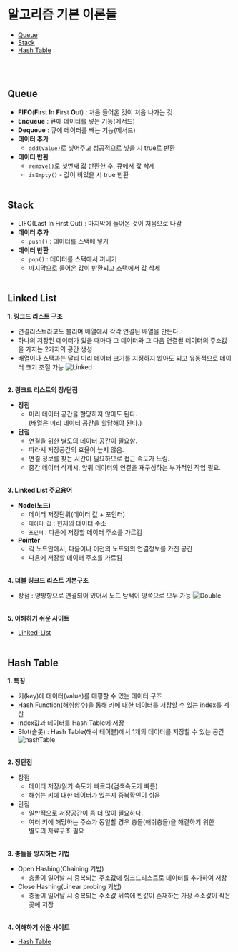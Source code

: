 # 알고리즘 기본 이론들
- [Queue](#queue)</br>
- [Stack](#stack)</br>
- [Hash Table](#hash-table)

</br></br>




## Queue
- **FIFO**(**F**irst **I**n **F**irst **O**ut) : 처음 들어온 것이 처음 나가는 것
- **Enqueue** : 큐에 데이터를 넣는 기능(메서드)
- **Dequeue** : 큐에 데이터를 빼는 기능(메서드)
- **데이터 추가**
    - `add(value)`로 넣어주고 성공적으로 넣을 시 true로 반환
- **데이터 반환**
    - `remove()`로 첫번째 값 반환한 후, 큐에서 값 삭제
    - `isEmpty()` - 값이 비었을 시 true 반환</br></br>
## Stack
- LIFO(Last In First Out) : 마지막에 들어온 것이 처음으로 나감
- **데이터 추가**
    - `push()` : 데이터를 스택에 넣기
- **데이터 반환**
    - `pop()` : 데이터를 스택에서 꺼내기
    - 마지막으로 들어온 값이 반환되고 스택에서 값 삭제</br></br>

## Linked List

**1. 링크드 리스트 구조**
- 연결리스트라고도 불리며 배열에서 각각 연결된 배열을 만든다.
- 하나의 저장된 데이터가 있을 때마다 그 데이터와 그 다음 연결될 데이터의 주소값을 가지는 2가지의 공간 생성
- 배열이나 스택과는 달리 미리 데이터 크기를 지정하지 않아도 되고 유동적으로 데이터 크기 조절 가능
    ![Linked](https://user-images.githubusercontent.com/84119178/150490396-f8e6eb57-d2ee-4ba2-915e-bb64c086dfe9.jpg)
</br></br>

**2. 링크드 리스트의 장/단점**
- **장점**
    - 미리 데이터 공간을 할당하지 않아도 된다.</br>
    (배열은 미리 데이터 공간을 할당해야 된다.)
- **단점**
    - 연결을 위한 별도의 데이터 공간이 필요함.
    - 따라서 저장공간의 효율이 높지 않음.
    - 연결 정보를 찾는 시간이 필요하므로 접근 속도가 느림.
    - 중간 데이터 삭제시, 앞뒤 데이터의 연결을 재구성하는 부가적인 작업 필요.
</br></br>

**3. Linked List 주요용어**
- **Node(노드)**
    - 데이터 저장단위(데이터 값 + 포인터)
    - `데이터 값` : 현재의 데이터 주소
    - `포인터` : 다음에 저장할 데이터 주소를 가르킴
- **Pointer**
    - 각 노드안에서, 다음이나 이전의 노드와의 연결정보를 가진 공간
    - 다음에 저장할 데이터 주소를 가르킴
    </br></br>

**4. 더블 링크드 리스트 기본구조**
- 장점 : 양방향으로 연결되어 있어서 노드 탐색이 양쪽으로 모두 가능
![Double](https://user-images.githubusercontent.com/84119178/150499181-2c91dcb5-14ee-483b-9cba-b01222378fdb.jpg)
</br></br>

**5. 이해하기 쉬운 사이트**
- [Linked-List](https://visualgo.net/en/list)
</br></br>

## Hash Table
**1. 특징**
- 키(key)에 데이터(value)를 매핑할 수 있는 데이터 구조
- Hash Function(해쉬함수)을 통해 키에 대한 데이터를 저장할 수 있는 index를 계산
- index값과 데이터를 Hash Table에 저장
- Slot(슬롯) : Hash Table(해쉬 테이블)에서 1개의 데이터를 저장할 수 있는 공간
![hashTable](https://user-images.githubusercontent.com/84119178/151089962-d1549105-ea7a-45c4-9dd5-b1eb0a7c2563.jpg)
</br></br>

**2. 장단점**
- 장점
    - 데이터 저장/읽기 속도가 빠르다(검색속도가 빠름)
    - 해쉬는 키에 대한 데이터가 있는지 중복확인이 쉬움
- 단점
    - 일반적으로 저장공간이 좀 더 많이 필요하다.
    - 여러 키에 해당하는 주소가 동일할 경우 충돌(해쉬충돌)을 해결하기 위한</br> 별도의 자료구조 필요
</br></br>

**3. 충돌을 방지하는 기법**
- Open Hashing(Chaining 기법)
    - 충돌이 일어날 시 중복되는 주소값에 링크드리스트로 데이터를 추가하여 저장
- Close Hashing(Linear probing 기법)
    - 충돌이 일어날 시 중복되는 주소값 뒤쪽에 빈값이 존재하는 가장 주소값이 작은 곳에 저장
    </br></br>

**4. 이해하기 쉬운 사이트**
- [Hash Table](https://visualgo.net/en/hashtable)
